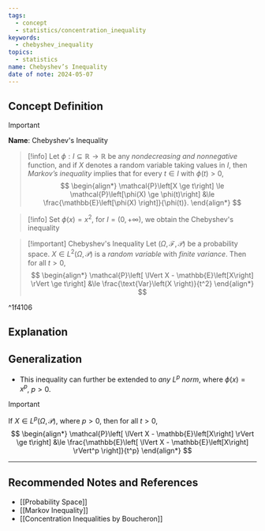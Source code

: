 ```yaml
---
tags:
  - concept
  - statistics/concentration_inequality
keywords:
  - chebyshev_inequality
topics:
  - statistics
name: Chebyshev’s Inequality
date of note: 2024-05-07
---
```


## Concept Definition

>[!important]
>**Name**: Chebyshev's Inequality

>[!info]
>Let $\phi: I \subseteq \mathbb{R} \to \mathbb{R}$ be any *nondecreasing and nonnegative* function, and if $X$ denotes a random variable taking values in $I$,  then *Markov’s inequality* implies that for every $t \in I$ with $\phi(t) > 0,$
> $$
> \begin{align*}
> \mathcal{P}\left[X \ge t\right] \le \mathcal{P}\left[\phi(X) \ge \phi(t)\right] &\le  \frac{\mathbb{E}\left[\phi(X)  \right]}{\phi(t)}.
> \end{align*}
> $$

>[!info]
>Set $\phi(x) = x^2$, for $I = (0, +\infty)$, we obtain the Chebyshev's inequality

>[!important] Chebyshev's Inequality
>Let $(\Omega, \mathscr{F}, \mathcal{P})$ be a probability space. $X \in L^2(\Omega, \mathcal{P})$ is a *random variable* with *finite variance*. Then for all $t > 0$,
> $$
> \begin{align*}
> \mathcal{P}\left[ \lVert X - \mathbb{E}\left[X\right] \rVert \ge t\right] &\le  \frac{\text{Var}\left(X \right)}{t^2}
> \end{align*}
> $$

^1f4106

## Explanation



## Generalization

- This inequality can further be extended to *any $L^p$ norm*, where $\phi(x) = x^p$, $p > 0$.

>[!important]
>If $X \in L^p(\Omega, \mathcal{P})$, where $p >0$, then for all $t > 0$,
 >$$
> \begin{align*}
> \mathcal{P}\left[ \lVert X - \mathbb{E}\left[X\right] \rVert \ge t\right] &\le  \frac{\mathbb{E}\left[ \lVert X - \mathbb{E}\left[X\right] \rVert^p  \right]}{t^p}
> \end{align*}
> $$




-----------
##  Recommended Notes and References

- [[Probability Space]]
- [[Markov Inequality]]
- [[Concentration Inequalities by Boucheron]]